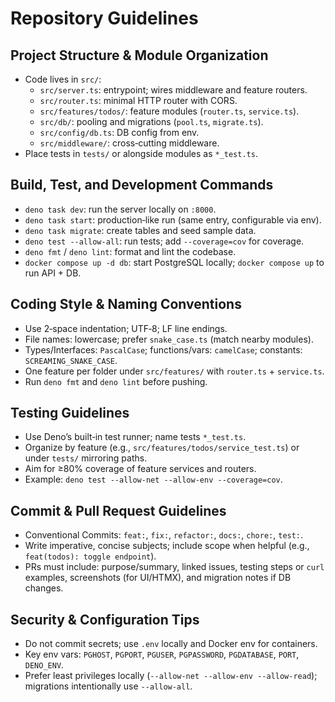 # Repository Guidelines

## Project Structure & Module Organization
- Code lives in `src/`:
  - `src/server.ts`: entrypoint; wires middleware and feature routers.
  - `src/router.ts`: minimal HTTP router with CORS.
  - `src/features/todos/`: feature modules (`router.ts`, `service.ts`).
  - `src/db/`: pooling and migrations (`pool.ts`, `migrate.ts`).
  - `src/config/db.ts`: DB config from env.
  - `src/middleware/`: cross‑cutting middleware.
- Place tests in `tests/` or alongside modules as `*_test.ts`.

## Build, Test, and Development Commands
- `deno task dev`: run the server locally on `:8000`.
- `deno task start`: production‑like run (same entry, configurable via env).
- `deno task migrate`: create tables and seed sample data.
- `deno test --allow-all`: run tests; add `--coverage=cov` for coverage.
- `deno fmt` / `deno lint`: format and lint the codebase.
- `docker compose up -d db`: start PostgreSQL locally; `docker compose up` to run API + DB.

## Coding Style & Naming Conventions
- Use 2‑space indentation; UTF‑8; LF line endings.
- File names: lowercase; prefer `snake_case.ts` (match nearby modules).
- Types/Interfaces: `PascalCase`; functions/vars: `camelCase`; constants: `SCREAMING_SNAKE_CASE`.
- One feature per folder under `src/features/` with `router.ts` + `service.ts`.
- Run `deno fmt` and `deno lint` before pushing.

## Testing Guidelines
- Use Deno’s built‑in test runner; name tests `*_test.ts`.
- Organize by feature (e.g., `src/features/todos/service_test.ts`) or under `tests/` mirroring paths.
- Aim for ≥80% coverage of feature services and routers.
- Example: `deno test --allow-net --allow-env --coverage=cov`.

## Commit & Pull Request Guidelines
- Conventional Commits: `feat:`, `fix:`, `refactor:`, `docs:`, `chore:`, `test:`.
- Write imperative, concise subjects; include scope when helpful (e.g., `feat(todos): toggle endpoint`).
- PRs must include: purpose/summary, linked issues, testing steps or `curl` examples, screenshots (for UI/HTMX), and migration notes if DB changes.

## Security & Configuration Tips
- Do not commit secrets; use `.env` locally and Docker env for containers.
- Key env vars: `PGHOST`, `PGPORT`, `PGUSER`, `PGPASSWORD`, `PGDATABASE`, `PORT`, `DENO_ENV`.
- Prefer least privileges locally (`--allow-net --allow-env --allow-read`); migrations intentionally use `--allow-all`.
